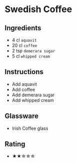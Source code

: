 # Swedish Coffee

## Ingredients
- 4 cl `aquavit`
- 20 cl `coffee`
- 2 tsp `demerara sugar`
- 5 cl `whipped cream`

## Instructions
- Add aquavit
- Add coffee
- Add demerara sugar
- Add whipped cream

## Glassware
- Irish Coffee glass

## Rating
- ★★☆☆☆